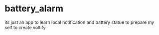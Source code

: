 # battery_alarm

its just an app to learn local notification and battery statue to prepare my self to create voltify
